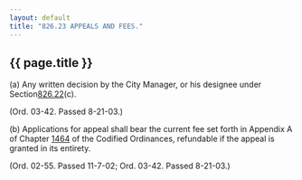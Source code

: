 ```yaml
---
layout: default 
title: "826.23 APPEALS AND FEES."
---
```


{{ page.title }}
----------------

​(a) Any written decision by the City Manager, or his designee under
Section[826.22](3bc0b929.html)(c).

(Ord. 03-42. Passed 8-21-03.)

​(b) Applications for appeal shall bear the current fee set forth in
Appendix A of Chapter [1464](58d37b9c.html) of the Codified Ordinances,
refundable if the appeal is granted in its entirety.

(Ord. 02-55. Passed 11-7-02; Ord. 03-42. Passed 8-21-03.)
